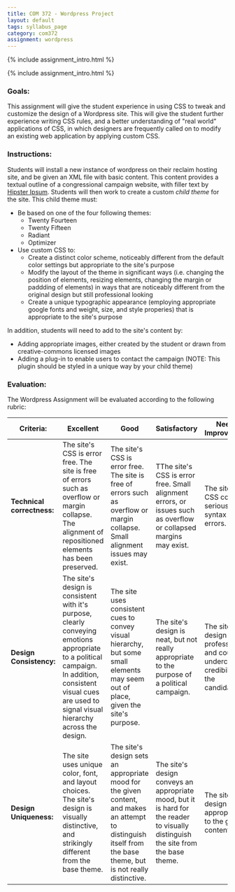 ```yaml
---
title: COM 372 - Wordpress Project
layout: default
tags: syllabus_page
category: com372
assignment: wordpress
---
```


{% include assignment_intro.html %}

{% include assignment_intro.html %}

### Goals:
This assignment will give the student experience in using CSS to tweak and customize the design of a Wordpress site. This will give the student further experience writing CSS rules, and a better understanding of "real world" applications of CSS, in which designers are frequently called on to modify an existing web application by applying custom CSS.

### Instructions:
Students will install a new instance of wordpress on their reclaim hosting site, and be given an XML file with basic content. This content provides a textual outline of a congressional campaign website, with filler text by [Hipster Ipsum](http://hipsum.co/). Students will then work to create a custom _child theme_ for the site. This child theme must:

* Be based on one of the four following themes:
    * Twenty Fourteen
    * Twenty Fifteen
    * Radiant
    * Optimizer
* Use custom CSS to:
    * Create a distinct color scheme, noticeably different from the default color settings but appropriate to the site's purpose
    * Modify the layout of the theme in significant ways (i.e. changing the position of elements, resizing elements, changing the margin or paddding of elements) in ways that are noticeably different from the original design but still professional looking
    * Create a unique typographic appearance (employing appropriate google fonts and weight, size, and style properies) that is appropriate to the site's purpose

In addition, students will need to add to the site's content by:

* Adding appropriate images, either created by the student or drawn from creative-commons licensed images
* Adding a plug-in to enable users to contact the campaign (NOTE: This plugin should be styled in a unique way by your child theme)


### Evaluation:
The Wordpress Assignment will be evaluated according to the following rubric:

|Criteria:|Excellent|Good|Satisfactory|Needs Improvement|
|---------|---------|----|------------|-----------------|
|__Technical correctness:__  |The site's CSS is error free. The site is free of errors such as overflow or margin collapse. The alignment of repositioned elements has been preserved.|The site's CSS is error free. The site is free of errors such as overflow or margin collapse. Small alignment issues may exist. |TThe site's CSS is error free. Small alignment errors, or issues such as overflow or collapsed margins may exist.|The site's CSS contains serious syntax errors.|
|__Design Consistency:__| The site's design is consistent with it's purpose, clearly conveying emotions appropriate to a political campaign. In addition, consistent visual cues are used to signal visual hierarchy across the design.|The site uses consistent cues to convey visual hierarchy, but some small elements may seem out of place, given the site's purpose.|The site's design is neat, but not really appropriate to the purpose of a political campaign.|The site's design is not professional, and could undercut the credibility of the candidate.|
|__Design Uniqueness:__| The site uses unique color, font, and layout choices. The site's design is visually distinctive, and strikingly different from the base theme.| The site's design sets an appropriate mood for the given content, and makes an attempt to distinguish itself from the base theme, but is not really distinctive.| The site's design conveys an appropriate mood, but it is hard for the reader to visually distinguish the site from the base theme.|The site's design is not appropriate to the given content.|
